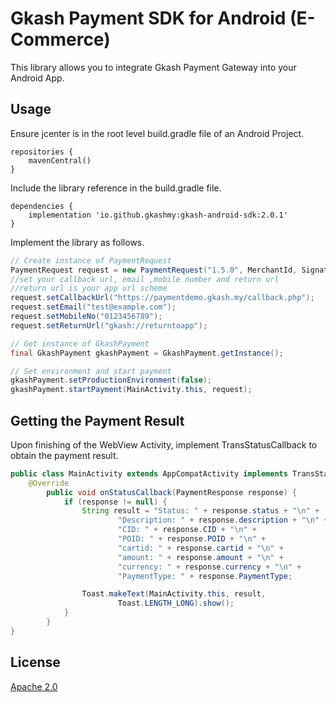 # Gkash Payment SDK for Android (E-Commerce)

This library allows you to integrate Gkash Payment Gateway into your Android App.


## Usage

Ensure jcenter is in the root level build.gradle file of an Android Project.

```Gradle
repositories {
    mavenCentral()
}
```


Include the library reference in the build.gradle file.

```Gradle
dependencies {
    implementation 'io.github.gkashmy:gkash-android-sdk:2.0.1'
}
```


Implement the library as follows. 

```Java
// Create instance of PaymentRequest
PaymentRequest request = new PaymentRequest("1.5.0", MerchantId, SignatureKey, "MYR", amount, cartId, MainActivity.this);
//set your callback url, email ,mobile number and return url
//return url is your app url scheme
request.setCallbackUrl("https://paymentdemo.gkash.my/callback.php");
request.setEmail("test@example.com");
request.setMobileNo("0123456789");
request.setReturnUrl("gkash://returntoapp");

// Get instance of GkashPayment
final GkashPayment gkashPayment = GkashPayment.getInstance();

// Set environment and start payment
gkashPayment.setProductionEnvironment(false);
gkashPayment.startPayment(MainActivity.this, request);
```

## Getting the Payment Result

Upon finishing of the WebView Activity, implement TransStatusCallback to obtain the payment result.


```Java
public class MainActivity extends AppCompatActivity implements TransStatusCallback {
    @Override
        public void onStatusCallback(PaymentResponse response) {
            if (response != null) {
                String result = "Status: " + response.status + "\n" +
                        "Description: " + response.description + "\n" +
                        "CID: " + response.CID + "\n" +
                        "POID: " + response.POID + "\n" +
                        "cartid: " + response.cartid + "\n" +
                        "amount: " + response.amount + "\n" +
                        "currency: " + response.currency + "\n" +
                        "PaymentType: " + response.PaymentType;

                Toast.makeText(MainActivity.this, result,
                        Toast.LENGTH_LONG).show();
            }
        }
}
```

## License
[Apache 2.0](https://choosealicense.com/licenses/apache-2.0/)
